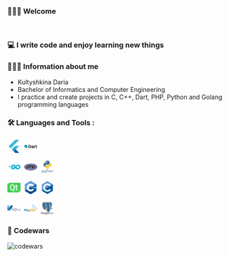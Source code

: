 ### 

<h3>🙋🏼‍♀️ Welcome </h3> 
<div id="badges"><img src="https://komarev.com/ghpvc/?username=dkultyshkina&style=flat-square&color=blue" alt=""/> </div> 

### :computer: I write code and enjoy learning new things

<h3>
  👩🏼‍💻 Information about me 
</h3>

 - Kultyshkina Daria 
 - Bachelor of Informatics and Computer Engineering
 - I practice and create projects in C, C++, Dart, PHP, Python and Golang programming languages

### :hammer_and_wrench: Languages and Tools :

<h3></h3>

<img src="https://github.com/devicons/devicon/blob/master/icons/flutter/flutter-original.svg" title="Flutter" width="30" height="30"/>&nbsp;
<img src="https://github.com/devicons/devicon/blob/master/icons/dart/dart-original-wordmark.svg" title="Dart" width="30" height="30"/>&nbsp;

<img src="https://github.com/devicons/devicon/blob/master/icons/go/go-original-wordmark.svg" title="go" width="30" height="30"/>&nbsp;
<img src="https://github.com/devicons/devicon/blob/master/icons/php/php-original.svg" title="php" width="30" height="30"/>&nbsp;
<img src="https://github.com/devicons/devicon/blob/master/icons/python/python-original-wordmark.svg" title="python" width="30" height="30"/>&nbsp;

<img src="https://github.com/devicons/devicon/blob/master/icons/qt/qt-original.svg" title="python" width="30" height="30"/>&nbsp;
<img src="https://github.com/devicons/devicon/blob/master/icons/cplusplus/cplusplus-original.svg" title="python" width="30" height="30"/>&nbsp;
<img src="https://github.com/devicons/devicon/blob/master/icons/c/c-original.svg" title="python" width="30" height="30"/>&nbsp;

<img src="https://github.com/devicons/devicon/blob/master/icons/sqlite/sqlite-original-wordmark.svg" title="python" width="30" height="30"/>&nbsp;
<img src="https://github.com/devicons/devicon/blob/master/icons/mysql/mysql-original-wordmark.svg" title="python" width="30" height="30"/>&nbsp;
<img src="https://github.com/devicons/devicon/blob/master/icons/postgresql/postgresql-original-wordmark.svg" title="python" width="30" height="30"/>&nbsp;

### :dart: Codewars

![codewars](https://www.codewars.com/users/dshkul/badges/small)

<!--
**dkultyshkina/dkultyshkina** is a ✨ _special_ ✨ repository because its `README.md` (this file) appears on your GitHub profile.

Here are some ideas to get you started:

- 🔭 I’m currently working on ...
- 🌱 I’m currently learning ...
- 👯 I’m looking to collaborate on ...
- 🤔 I’m looking for help with ...
- 💬 Ask me about ...
- 📫 How to reach me: ...
- 😄 Pronouns: ...
- ⚡ Fun fact: ...
-->
